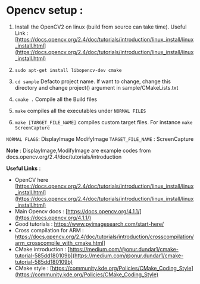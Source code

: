 
# Opencv setup :

1.  Install the OpenCV2 on linux (build from source can take time). Useful Link : [https://docs.opencv.org/2.4/doc/tutorials/introduction/linux_install/linux_install.html](https://docs.opencv.org/2.4/doc/tutorials/introduction/linux_install/linux_install.html)
2. `sudo apt-get install libopencv-dev cmake`

3.  `cd sample`
Defacto project name. If want to change, change this directory and change project() argument in sample/CMakeLists.txt

4.  `cmake .`
   Compile all the Build files

5.  `make`
	compiles all the executables under `NORMAL FILES `

6.  `make [TARGET_FILE_NAME]`
	compiles custom target files. For instance `make ScreenCapture`


`NORMAL FLAGS`:
 DisplayImage
 ModifyImage
 `TARGET_FILE_NAME` :
  ScreenCapture

**Note** : DisplayImage,ModifyImage are example codes from docs.opencv.org/2.4/doc/tutorials/introduction

**Useful Links** :

 - OpenCV here [https://docs.opencv.org/2.4/doc/tutorials/introduction/linux_install/linux_install.html](https://docs.opencv.org/2.4/doc/tutorials/introduction/linux_install/linux_install.html)
 - Main Opencv docs : [https://docs.opencv.org/4.1.1/](https://docs.opencv.org/4.1.1/)
 - Good tutorials : https://www.pyimagesearch.com/start-here/
 -  Cross compilation for ARM : https://docs.opencv.org/2.4/doc/tutorials/introduction/crosscompilation/arm_crosscompile_with_cmake.html]
 -  CMake introduction : [https://medium.com/@onur.dundar1/cmake-tutorial-585dd180109b](https://medium.com/@onur.dundar1/cmake-tutorial-585dd180109b)
 - CMake style : [https://community.kde.org/Policies/CMake_Coding_Style](https://community.kde.org/Policies/CMake_Coding_Style)
